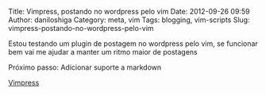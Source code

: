 Title: Vimpress, postando no wordpress pelo vim
Date: 2012-09-26 09:59
Author: daniloshiga
Category: meta, vim
Tags: blogging, vim-scripts
Slug: vimpress-postando-no-wordpress-pelo-vim

Estou testando um plugin de postagem no wordpress pelo vim, se funcionar
bem vai me ajudar a manter um ritmo maior de postagens

Próximo passo: Adicionar suporte a markdown

[Vimpress][]

  [Vimpress]: https://github.com/PotHix/Vimpress
